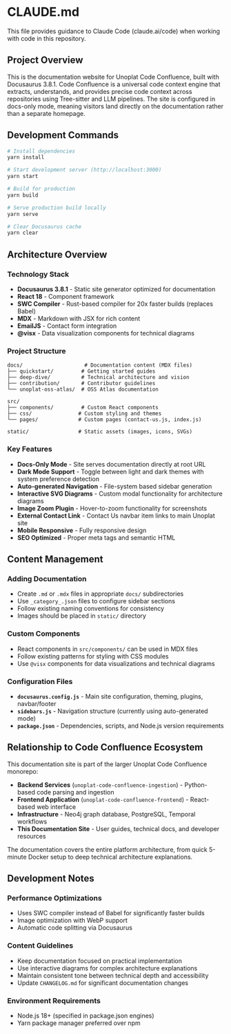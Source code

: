 # CLAUDE.md

This file provides guidance to Claude Code (claude.ai/code) when working with code in this repository.

## Project Overview

This is the documentation website for Unoplat Code Confluence, built with Docusaurus 3.8.1. Code Confluence is a universal code context engine that extracts, understands, and provides precise code context across repositories using Tree-sitter and LLM pipelines. The site is configured in docs-only mode, meaning visitors land directly on the documentation rather than a separate homepage.

## Development Commands

```bash
# Install dependencies
yarn install

# Start development server (http://localhost:3000)
yarn start

# Build for production
yarn build

# Serve production build locally
yarn serve

# Clear Docusaurus cache
yarn clear
```

## Architecture Overview

### Technology Stack
- **Docusaurus 3.8.1** - Static site generator optimized for documentation
- **React 18** - Component framework
- **SWC Compiler** - Rust-based compiler for 20x faster builds (replaces Babel)
- **MDX** - Markdown with JSX for rich content
- **EmailJS** - Contact form integration
- **@visx** - Data visualization components for technical diagrams

### Project Structure
```
docs/                    # Documentation content (MDX files)
├── quickstart/         # Getting started guides
├── deep-dive/          # Technical architecture and vision
├── contribution/       # Contributor guidelines
└── unoplat-oss-atlas/  # OSS Atlas documentation

src/
├── components/         # Custom React components
├── css/               # Custom styling and themes
└── pages/             # Custom pages (contact-us.js, index.js)

static/                # Static assets (images, icons, SVGs)
```

### Key Features
- **Docs-Only Mode** - Site serves documentation directly at root URL
- **Dark Mode Support** - Toggle between light and dark themes with system preference detection
- **Auto-generated Navigation** - File-system based sidebar generation
- **Interactive SVG Diagrams** - Custom modal functionality for architecture diagrams
- **Image Zoom Plugin** - Hover-to-zoom functionality for screenshots
- **External Contact Link** - Contact Us navbar item links to main Unoplat site
- **Mobile Responsive** - Fully responsive design
- **SEO Optimized** - Proper meta tags and semantic HTML

## Content Management

### Adding Documentation
- Create `.md` or `.mdx` files in appropriate `docs/` subdirectories
- Use `_category_.json` files to configure sidebar sections
- Follow existing naming conventions for consistency
- Images should be placed in `static/` directory

### Custom Components
- React components in `src/components/` can be used in MDX files
- Follow existing patterns for styling with CSS modules
- Use `@visx` components for data visualizations and technical diagrams

### Configuration Files
- **`docusaurus.config.js`** - Main site configuration, theming, plugins, navbar/footer
- **`sidebars.js`** - Navigation structure (currently using auto-generated mode)
- **`package.json`** - Dependencies, scripts, and Node.js version requirements

## Relationship to Code Confluence Ecosystem

This documentation site is part of the larger Unoplat Code Confluence monorepo:

- **Backend Services** (`unoplat-code-confluence-ingestion`) - Python-based code parsing and ingestion
- **Frontend Application** (`unoplat-code-confluence-frontend`) - React-based web interface
- **Infrastructure** - Neo4j graph database, PostgreSQL, Temporal workflows
- **This Documentation Site** - User guides, technical docs, and developer resources

The documentation covers the entire platform architecture, from quick 5-minute Docker setup to deep technical architecture explanations.

## Development Notes

### Performance Optimizations
- Uses SWC compiler instead of Babel for significantly faster builds
- Image optimization with WebP support
- Automatic code splitting via Docusaurus

### Content Guidelines
- Keep documentation focused on practical implementation
- Use interactive diagrams for complex architecture explanations
- Maintain consistent tone between technical depth and accessibility
- Update `CHANGELOG.md` for significant documentation changes

### Environment Requirements
- Node.js 18+ (specified in package.json engines)
- Yarn package manager preferred over npm